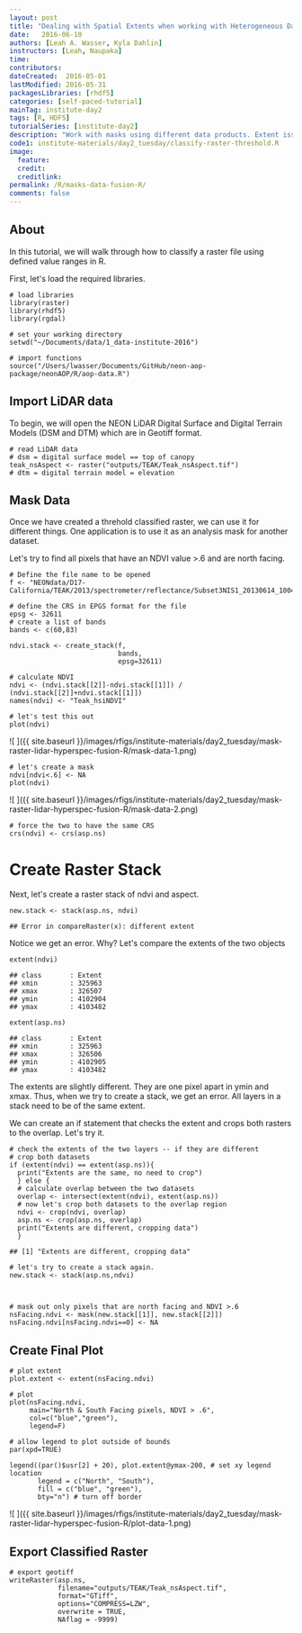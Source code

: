 ```yaml
---
layout: post
title: "Dealing with Spatial Extents when working with Heterogeneous Data"
date:   2016-06-10
authors: [Leah A. Wasser, Kyla Dahlin]
instructors: [Leah, Naupaka]
time:
contributors:
dateCreated:  2016-05-01
lastModified: 2016-05-31
packagesLibraries: [rhdf5]
categories: [self-paced-tutorial]
mainTag: institute-day2
tags: [R, HDF5]
tutorialSeries: [institute-day2]
description: "Work with masks using different data products. Extent issues."
code1: institute-materials/day2_tuesday/classify-raster-threshold.R
image:
  feature: 
  credit: 
  creditlink:
permalink: /R/masks-data-fusion-R/
comments: false
---
```


## About

In this tutorial, we will walk through how to classify a raster file using
defined value ranges in R. 

First, let's load the required libraries.


    # load libraries
    library(raster)
    library(rhdf5)
    library(rgdal)
    
    # set your working directory
    setwd("~/Documents/data/1_data-institute-2016")
    
    # import functions
    source("/Users/lwasser/Documents/GitHub/neon-aop-package/neonAOP/R/aop-data.R")

## Import LiDAR data

To begin, we will open the NEON LiDAR Digital Surface and Digital Terrain Models
(DSM and DTM) which are in Geotiff format.


    # read LiDAR data
    # dsm = digital surface model == top of canopy
    teak_nsAspect <- raster("outputs/TEAK/Teak_nsAspect.tif")
    # dtm = digital terrain model = elevation

## Mask Data

Once we have created a threhold classified raster, we can use it for different things.
One application is to use it as an analysis mask for another dataset. 

Let's try to find all pixels that have an NDVI value >.6 and are north facing. 


    # Define the file name to be opened
    f <- "NEONdata/D17-California/TEAK/2013/spectrometer/reflectance/Subset3NIS1_20130614_100459_atmcor.h5"
    
    # define the CRS in EPGS format for the file
    epsg <- 32611
    # create a list of bands
    bands <- c(60,83)
    
    ndvi.stack <- create_stack(f, 
                               bands, 
                               epsg=32611)
    
    # calculate NDVI
    ndvi <- (ndvi.stack[[2]]-ndvi.stack[[1]]) / (ndvi.stack[[2]]+ndvi.stack[[1]])
    names(ndvi) <- "Teak_hsiNDVI"
    
    # let's test this out
    plot(ndvi)

![ ]({{ site.baseurl }}/images/rfigs/institute-materials/day2_tuesday/mask-raster-lidar-hyperspec-fusion-R/mask-data-1.png)

    # let's create a mask
    ndvi[ndvi<.6] <- NA
    plot(ndvi)

![ ]({{ site.baseurl }}/images/rfigs/institute-materials/day2_tuesday/mask-raster-lidar-hyperspec-fusion-R/mask-data-2.png)

    # force the two to have the same CRS
    crs(ndvi) <- crs(asp.ns)

# Create Raster Stack

Next, let's create a raster stack of ndvi and aspect.

    new.stack <- stack(asp.ns, ndvi)

    ## Error in compareRaster(x): different extent

Notice we get an error. Why?
Let's compare the extents of the two objects


    extent(ndvi)

    ## class       : Extent 
    ## xmin        : 325963 
    ## xmax        : 326507 
    ## ymin        : 4102904 
    ## ymax        : 4103482

    extent(asp.ns)

    ## class       : Extent 
    ## xmin        : 325963 
    ## xmax        : 326506 
    ## ymin        : 4102905 
    ## ymax        : 4103482

The extents are slightly different. They are one pixel apart in ymin and xmax.
Thus, when we try to create a stack, we get an error. All layers in a stack
need to be of the same extent.

We can create an if statement that checks the extent and crops both rasters to the 
overlap. Let's try it. 



    # check the extents of the two layers -- if they are different
    # crop both datasets
    if (extent(ndvi) == extent(asp.ns)){
      print("Extents are the same, no need to crop")
      } else {
      # calculate overlap between the two datasets
      overlap <- intersect(extent(ndvi), extent(asp.ns))
      # now let's crop both datasets to the overlap region
      ndvi <- crop(ndvi, overlap)
      asp.ns <- crop(asp.ns, overlap)
      print("Extents are different, cropping data")
      }

    ## [1] "Extents are different, cropping data"

    # let's try to create a stack again.
    new.stack <- stack(asp.ns,ndvi)



    # mask out only pixels that are north facing and NDVI >.6
    nsFacing.ndvi <- mask(new.stack[[1]], new.stack[[2]])
    nsFacing.ndvi[nsFacing.ndvi==0] <- NA

## Create Final Plot


    # plot extent
    plot.extent <- extent(nsFacing.ndvi)
    
    # plot 
    plot(nsFacing.ndvi,
         main="North & South Facing pixels, NDVI > .6",
         col=c("blue","green"),
         legend=F)
    
    # allow legend to plot outside of bounds
    par(xpd=TRUE)
    
    legend((par()$usr[2] + 20), plot.extent@ymax-200, # set xy legend location
           legend = c("North", "South"),
           fill = c("blue", "green"), 
           bty="n") # turn off border

![ ]({{ site.baseurl }}/images/rfigs/institute-materials/day2_tuesday/mask-raster-lidar-hyperspec-fusion-R/plot-data-1.png)

## Export Classified Raster


    # export geotiff 
    writeRaster(asp.ns,
                filename="outputs/TEAK/Teak_nsAspect.tif",
                format="GTiff",
                options="COMPRESS=LZW",
                overwrite = TRUE,
                NAflag = -9999)
